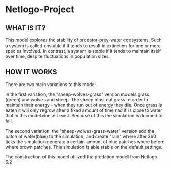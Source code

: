 # Netlogo-Project

## WHAT IS IT?

This model explores the stability of predator-prey-water ecosystems. Such a system is called unstable if it tends to result in extinction for one or more species involved.  In contrast, a system is stable if it tends to maintain itself over time, despite fluctuations in population sizes.

## HOW IT WORKS

There are two main variations to this model.

In the first variation, the "sheep-wolves-grass" version models grass (green) and wolves and sheep. The sheep must eat grass in order to maintain their energy - when they run out of energy they die. Once grass is eaten it will only regrow after a fixed amount of time nad if is close to water that in this model doesn't exist. Because of this the simulation is doomed to fail.

The second variation,  the "sheep-wolves-grass-water" version add the patch of water(blue) to the simulation, and create "rain" where after 360 ticks the simulation generate a certain amount of blue patches where before where brown patches. This simulation is able stable on the default settings.    

The construction of this model utilized the predation model from Netlogo 6.2
